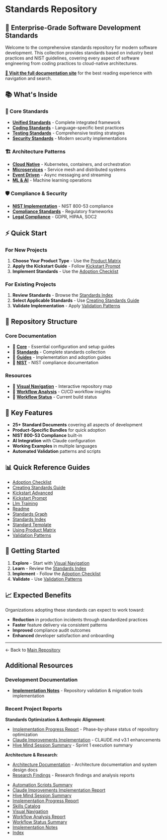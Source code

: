 # Standards Repository

## 🚀 Enterprise-Grade Software Development Standards

Welcome to the comprehensive standards repository for modern software development. This collection provides standards based on industry best practices and NIST guidelines, covering every aspect of software engineering from coding practices to cloud-native architectures.

**[📖 Visit the full documentation site](index.md)** for the best reading experience with navigation and search.

## 📚 What's Inside

### 🎯 Core Standards

- **[Unified Standards](standards/UNIFIED_STANDARDS.md)** - Complete integrated framework
- **[Coding Standards](standards/CODING_STANDARDS.md)** - Language-specific best practices
- **[Testing Standards](standards/TESTING_STANDARDS.md)** - Comprehensive testing strategies
- **[Security Standards](standards/MODERN_SECURITY_STANDARDS.md)** - Modern security implementations

### 🏗️ Architecture Patterns

- **[Cloud Native](standards/CLOUD_NATIVE_STANDARDS.md)** - Kubernetes, containers, and orchestration
- **[Microservices](standards/MICROSERVICES_STANDARDS.md)** - Service mesh and distributed systems
- **[Event Driven](standards/EVENT_DRIVEN_STANDARDS.md)** - Async messaging and streaming
- **[ML & AI](standards/ML_AI_STANDARDS.md)** - Machine learning operations

### 🛡️ Compliance & Security

- **[NIST Implementation](nist/NIST_IMPLEMENTATION_GUIDE.md)** - NIST 800-53 compliance
- **[Compliance Standards](standards/COMPLIANCE_STANDARDS.md)** - Regulatory frameworks
- **[Legal Compliance](standards/LEGAL_COMPLIANCE_STANDARDS.md)** - GDPR, HIPAA, SOC2

## ⚡ Quick Start

### For New Projects

1. **Choose Your Product Type** - Use the [Product Matrix](guides/USING_PRODUCT_MATRIX.md)
2. **Apply the Kickstart Guide** - Follow [Kickstart Prompt](guides/KICKSTART_PROMPT.md)
3. **Implement Standards** - Use the [Adoption Checklist](guides/ADOPTION_CHECKLIST.md)

### For Existing Projects

1. **Review Standards** - Browse the [Standards Index](guides/STANDARDS_INDEX.md)
2. **Select Applicable Standards** - Use [Creating Standards Guide](guides/CREATING_STANDARDS_GUIDE.md)
3. **Validate Implementation** - Apply [Validation Patterns](guides/VALIDATION_PATTERNS.md)

## 📁 Repository Structure

### Core Documentation

- 📁 **[Core](./core/)** - Essential configuration and setup guides
- 📁 **[Standards](./standards/)** - Complete standards collection
- 📁 **[Guides](./guides/)** - Implementation and adoption guides
- 📁 **[NIST](./nist/)** - NIST compliance documentation

### Resources

- 📄 **[Visual Navigation](./VISUAL_NAVIGATION.md)** - Interactive repository map
- 📄 **[Workflow Analysis](./WORKFLOW_ANALYSIS_REPORT.md)** - CI/CD workflow insights
- 📄 **[Workflow Status](./WORKFLOW_STATUS_SUMMARY.md)** - Current build status

## 🎯 Key Features

- **25+ Standard Documents** covering all aspects of development
- **Product-Specific Bundles** for quick adoption
- **NIST 800-53 Compliance** built-in
- **AI Integration** with Claude configuration
- **Working Examples** in multiple languages
- **Automated Validation** patterns and scripts

## 📊 Quick Reference Guides

<!-- AUTO-LINKS:docs/guides/*.md -->

- [Adoption Checklist](guides/ADOPTION_CHECKLIST.md)
- [Creating Standards Guide](guides/CREATING_STANDARDS_GUIDE.md)
- [Kickstart Advanced](guides/KICKSTART_ADVANCED.md)
- [Kickstart Prompt](guides/KICKSTART_PROMPT.md)
- [Llm Training](guides/LLM_TRAINING.md)
- [Readme](guides/README.md)
- [Standards Graph](guides/STANDARDS_GRAPH.md)
- [Standards Index](guides/STANDARDS_INDEX.md)
- [Standard Template](guides/STANDARD_TEMPLATE.md)
- [Using Product Matrix](guides/USING_PRODUCT_MATRIX.md)
- [Validation Patterns](guides/VALIDATION_PATTERNS.md)

<!-- /AUTO-LINKS -->

## 🚦 Getting Started

1. **Explore** - Start with [Visual Navigation](./VISUAL_NAVIGATION.md)
2. **Learn** - Review the [Standards Index](guides/STANDARDS_INDEX.md)
3. **Implement** - Follow the [Adoption Checklist](guides/ADOPTION_CHECKLIST.md)
4. **Validate** - Use [Validation Patterns](guides/VALIDATION_PATTERNS.md)

## 📈 Expected Benefits

Organizations adopting these standards can expect to work toward:

- **Reduction** in production incidents through standardized practices
- **Faster** feature delivery via consistent patterns
- **Improved** compliance audit outcomes
- **Enhanced** developer satisfaction and onboarding

---

← Back to [Main Repository](../README.md)

## Additional Resources

### Development Documentation

- **[Implementation Notes](implementation-notes.md)** - Repository validation & migration tools implementation

### Recent Project Reports

**Standards Optimization & Anthropic Alignment**:
- [Implementation Progress Report](./IMPLEMENTATION_PROGRESS_REPORT.md) - Phase-by-phase status of repository optimization
- [Claude Improvements Implementation](./CLAUDE_IMPROVEMENTS_IMPLEMENTATION_REPORT.md) - CLAUDE.md v3.1 enhancements
- [Hive Mind Session Summary](./HIVE_MIND_SESSION_SUMMARY.md) - Sprint 1 execution summary

**Architecture & Research**:
- [Architecture Documentation](./architecture/README.md) - Architecture documentation and system design docs
- [Research Findings](./research/README.md) - Research findings and analysis reports

<!-- AUTO-LINKS:docs/*.md -->

- [Automation Scripts Summary](AUTOMATION_SCRIPTS_SUMMARY.md)
- [Claude Improvements Implementation Report](CLAUDE_IMPROVEMENTS_IMPLEMENTATION_REPORT.md)
- [Hive Mind Session Summary](HIVE_MIND_SESSION_SUMMARY.md)
- [Implementation Progress Report](IMPLEMENTATION_PROGRESS_REPORT.md)
- [Skills Catalog](SKILLS_CATALOG.md)
- [Visual Navigation](VISUAL_NAVIGATION.md)
- [Workflow Analysis Report](WORKFLOW_ANALYSIS_REPORT.md)
- [Workflow Status Summary](WORKFLOW_STATUS_SUMMARY.md)
- [Implementation Notes](implementation-notes.md)
- [Index](index.md)

<!-- /AUTO-LINKS -->
